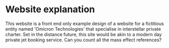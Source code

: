 # Website explanation
This website is a front end only example design of a website for a fictitious entity named
'Omicron Technologies' that specialise in interstellar private charter. Set in the distance future, this site would be akin to a modern day private jet booking service. Can you count all the mass effect references? 





